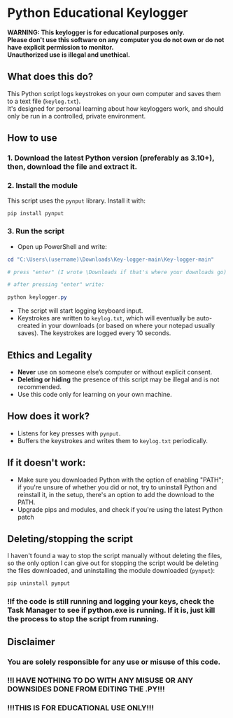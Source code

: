 # Python Educational Keylogger

**WARNING: This keylogger is for educational purposes only.  
Please don't use this software on any computer you do not own or do not have explicit permission to monitor.  
Unauthorized use is illegal and unethical.**

## What does this do?

This Python script logs keystrokes on your own computer and saves them to a text file (`keylog.txt`).  
It's designed for personal learning about how keyloggers work, and should only be run in a controlled, private environment.

## How to use

### 1. Download the latest Python version (preferably as 3.10+), then, download the file and extract it.

### 2. Install the module

This script uses the `pynput` library. Install it with: 

```
pip install pynput
```

### 3. Run the script
- Open up PowerShell and write:
```PowerShell
cd "C:\Users\(username)\Downloads\Key-logger-main\Key-logger-main" 

# press "enter" (I wrote \Downloads if that's where your downloads go)

# after pressing "enter" write:

python keylogger.py
```

- The script will start logging keyboard input.
- Keystrokes are written to `keylog.txt`, which will eventually be auto-created in your downloads (or based on where your notepad usually saves). The keystrokes are logged every 10 seconds.


## **Ethics and Legality**

- **Never** use on someone else’s computer or without explicit consent.
- **Deleting or hiding** the presence of this script may be illegal and is not recommended.
- Use this code only for learning on your own machine.

## How does it work?

- Listens for key presses with `pynput`.
- Buffers the keystrokes and writes them to `keylog.txt` periodically.

## If it doesn't work:
- Make sure you downloaded Python with the option of enabling "PATH"; if you're unsure of whether you did or not, try to uninstall Python and reinstall it, in the setup, there's an option to add the download to the PATH.
- Upgrade pips and modules, and check if you're using the latest Python patch

## Deleting/stopping the script

 I haven't found a way to stop the script manually without deleting the files, so the only option I can give out for stopping the script would be deleting the files downloaded, and uninstalling the module downloaded (`pynput`):

```powershell
pip uninstall pynput
```
### !If the code is still running and logging your keys, check the Task Manager to see if python.exe is running. If it is, just kill the process to stop the script from running.

## Disclaimer

### You are solely responsible for any use or misuse of this code.
### !!I HAVE NOTHING TO DO WITH ANY MISUSE OR ANY DOWNSIDES DONE FROM EDITING THE .PY!!! 
### !!!THIS IS FOR EDUCATIONAL USE ONLY!!!
